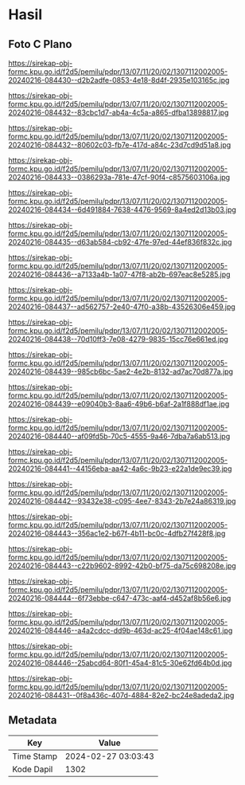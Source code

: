 # Hasil

## Foto C Plano

https://sirekap-obj-formc.kpu.go.id/f2d5/pemilu/pdpr/13/07/11/20/02/1307112002005-20240216-084430--d2b2adfe-0853-4e18-8d4f-2935e103165c.jpg

https://sirekap-obj-formc.kpu.go.id/f2d5/pemilu/pdpr/13/07/11/20/02/1307112002005-20240216-084432--83cbc1d7-ab4a-4c5a-a865-dfba13898817.jpg

https://sirekap-obj-formc.kpu.go.id/f2d5/pemilu/pdpr/13/07/11/20/02/1307112002005-20240216-084432--80602c03-fb7e-417d-a84c-23d7cd9d51a8.jpg

https://sirekap-obj-formc.kpu.go.id/f2d5/pemilu/pdpr/13/07/11/20/02/1307112002005-20240216-084433--0386293a-781e-47cf-90f4-c8575603106a.jpg

https://sirekap-obj-formc.kpu.go.id/f2d5/pemilu/pdpr/13/07/11/20/02/1307112002005-20240216-084434--6d491884-7638-4476-9569-8a4ed2d13b03.jpg

https://sirekap-obj-formc.kpu.go.id/f2d5/pemilu/pdpr/13/07/11/20/02/1307112002005-20240216-084435--d63ab584-cb92-47fe-97ed-44ef836f832c.jpg

https://sirekap-obj-formc.kpu.go.id/f2d5/pemilu/pdpr/13/07/11/20/02/1307112002005-20240216-084436--a7133a4b-1a07-47f8-ab2b-697eac8e5285.jpg

https://sirekap-obj-formc.kpu.go.id/f2d5/pemilu/pdpr/13/07/11/20/02/1307112002005-20240216-084437--ad562757-2e40-47f0-a38b-43526306e459.jpg

https://sirekap-obj-formc.kpu.go.id/f2d5/pemilu/pdpr/13/07/11/20/02/1307112002005-20240216-084438--70d10ff3-7e08-4279-9835-15cc76e661ed.jpg

https://sirekap-obj-formc.kpu.go.id/f2d5/pemilu/pdpr/13/07/11/20/02/1307112002005-20240216-084439--985cb6bc-5ae2-4e2b-8132-ad7ac70d877a.jpg

https://sirekap-obj-formc.kpu.go.id/f2d5/pemilu/pdpr/13/07/11/20/02/1307112002005-20240216-084439--e09040b3-8aa6-49b6-b6af-2a1f888df1ae.jpg

https://sirekap-obj-formc.kpu.go.id/f2d5/pemilu/pdpr/13/07/11/20/02/1307112002005-20240216-084440--af09fd5b-70c5-4555-9a46-7dba7a6ab513.jpg

https://sirekap-obj-formc.kpu.go.id/f2d5/pemilu/pdpr/13/07/11/20/02/1307112002005-20240216-084441--44156eba-aa42-4a6c-9b23-e22a1de9ec39.jpg

https://sirekap-obj-formc.kpu.go.id/f2d5/pemilu/pdpr/13/07/11/20/02/1307112002005-20240216-084442--93432e38-c095-4ee7-8343-2b7e24a86319.jpg

https://sirekap-obj-formc.kpu.go.id/f2d5/pemilu/pdpr/13/07/11/20/02/1307112002005-20240216-084443--356ac1e2-b67f-4b11-bc0c-4dfb27f428f8.jpg

https://sirekap-obj-formc.kpu.go.id/f2d5/pemilu/pdpr/13/07/11/20/02/1307112002005-20240216-084443--c22b9602-8992-42b0-bf75-da75c698208e.jpg

https://sirekap-obj-formc.kpu.go.id/f2d5/pemilu/pdpr/13/07/11/20/02/1307112002005-20240216-084444--6f73ebbe-c647-473c-aaf4-d452af8b56e6.jpg

https://sirekap-obj-formc.kpu.go.id/f2d5/pemilu/pdpr/13/07/11/20/02/1307112002005-20240216-084446--a4a2cdcc-dd9b-463d-ac25-4f04ae148c61.jpg

https://sirekap-obj-formc.kpu.go.id/f2d5/pemilu/pdpr/13/07/11/20/02/1307112002005-20240216-084446--25abcd64-80f1-45a4-81c5-30e62fd64b0d.jpg

https://sirekap-obj-formc.kpu.go.id/f2d5/pemilu/pdpr/13/07/11/20/02/1307112002005-20240216-084431--0f8a436c-407d-4884-82e2-bc24e8adeda2.jpg


## Metadata

| Key        | Value               |
| ---------- | ------------------- |
| Time Stamp | 2024-02-27 03:03:43 |
| Kode Dapil | 1302                |



